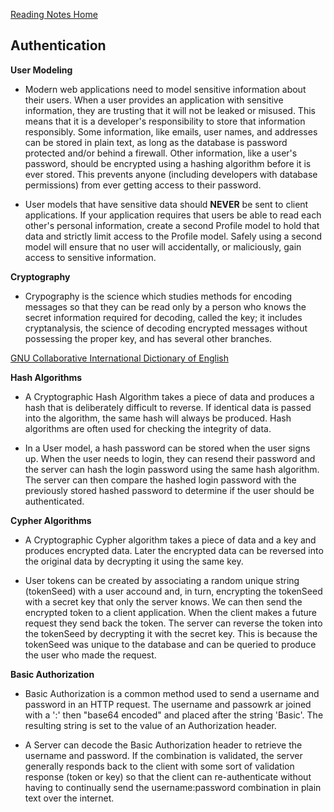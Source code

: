 [Reading Notes Home](https://d-d-wolfe.github.io/reading-notes/)

## Authentication

**User Modeling**

  - Modern web applications need to model sensitive information about their users. When a user provides an application with sensitive information, they are trusting that it will not be leaked or misused. This means that it is a developer's responsibility to store that information responsibly. Some information, like emails, user names, and addresses can be stored in plain text, as long as the database is password protected and/or behind a firewall. Other information, like a user's password, should be encrypted using a hashing algorithm before it is ever stored. This prevents anyone (including developers with database permissions) from ever getting access to their password.

  - User models that have sensitive data should **NEVER** be sent to client applications. If your application requires that users be able to read each other's personal information, create a second Profile model to hold that data and strictly limit access to the Profile model. Safely using a second model will ensure that no user will accidentally, or maliciously, gain access to sensitive information.

**Cryptography**

  - Crypography is the science which studies methods for encoding messages so that they can be read only by a person who knows the secret information required for decoding, called the key; it includes cryptanalysis, the science of decoding encrypted messages without possessing the proper key, and has several other branches.

  [GNU Collaborative International Dictionary of English](https://gcide.gnu.org.ua/)

**Hash Algorithms**

  - A Cryptographic Hash Algorithm takes a piece of data and produces a hash that is deliberately difficult to reverse. If identical data is passed into the algorithm, the same hash will always be produced. Hash algorithms are often used for checking the integrity of data.

  - In a User model, a hash password can be stored when the user signs up. When the user needs to login, they can resend their password and the server can hash the login password using the same hash algorithm. The server can then compare the hashed login password with the previously stored hashed password to determine if the user should be authenticated.

**Cypher Algorithms**

  - A Cryptographic Cypher algorithm takes a piece of data and a key and produces encrypted data. Later the encrypted data can be reversed into the original data by decrypting it using the same key.

  - User tokens can be created by associating a random unique string (tokenSeed) with a user accound and, in turn, encrypting the tokenSeed with a secret key that only the server knows. We can then send the encrypted token to a client application. When the client makes a future request they send back the token. The server can reverse the token into the tokenSeed by decrypting it with the secret key. This is because the tokenSeed was unique to the database and can be queried to produce the user who made the request.

**Basic Authorization**

  - Basic Authorization is a common method used to send a username and password in an HTTP request. The username and passowrk ar joined with a ':' then "base64 encoded" and placed after the string 'Basic'. The resulting string is set to the value of an Authorization header.

  - A Server can decode the Basic Authorization header to retrieve the username and password. If the combination is validated, the server generally responds back to the client with some sort of validation response (token or key) so that the client can re-authenticate without having to continually send the username:password combination in plain text over the internet.